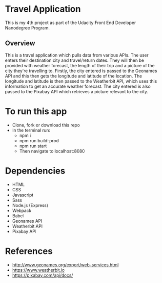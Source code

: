 # Travel Application
This is my 4th project as part of the Udacity Front End Developer Nanodegree Program.
## Overview
This is a travel application which pulls data from various APIs. 
The user enters their destination city and travel/return dates. They will then be provided with weather forecast, the length of their trip and a picture of the city they're travelling to. 
Firstly, the city entered is passed to the Geonames API and this then gets the longitude and latitude of the location. The longitude and latitude is then passed to the Weatherbit API, which uses this information to get an accurate weather forecast. The city entered is also passed to the Pixabay API which retrieves a picture relevant to the city.  

# To run this app
* Clone, fork or download this repo
* In the terminal run:
  * npm i
  * npm run build-prod
  * npm run start
  * Then navigate to localhost:8080

# Dependencies
* HTML
* CSS
* Javascript
* Sass
* Node.js (Express)
* Webpack
* Babel
* Geonames API
* Weatherbit API 
* Pixabay API

# References
* http://www.geonames.org/export/web-services.html
* https://www.weatherbit.io
* https://pixabay.com/api/docs/



